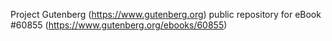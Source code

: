 Project Gutenberg (https://www.gutenberg.org) public repository for eBook #60855 (https://www.gutenberg.org/ebooks/60855)
